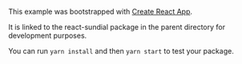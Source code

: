 This example was bootstrapped with [Create React App](https://github.com/facebook/create-react-app).

It is linked to the react-sundial package in the parent directory for development purposes.

You can run `yarn install` and then `yarn start` to test your package.
